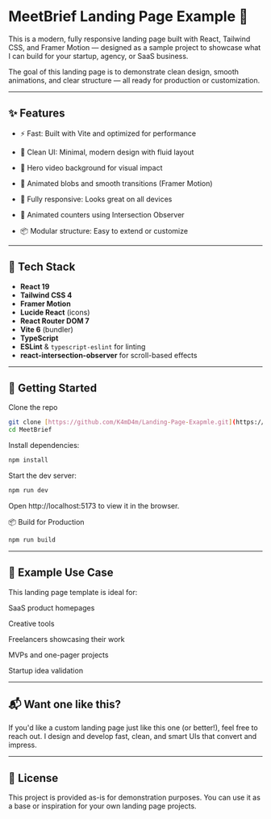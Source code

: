 # MeetBrief Landing Page Example 🚀

This is a modern, fully responsive landing page built with React, Tailwind CSS, and Framer Motion — designed as a sample project to showcase what I can build for your startup, agency, or SaaS business.

The goal of this landing page is to demonstrate clean design, smooth animations, and clear structure — all ready for production or customization.

---

## ✨ Features

- ⚡ Fast: Built with Vite and optimized for performance

- 🎨 Clean UI: Minimal, modern design with fluid layout

- 🎥 Hero video background for visual impact

- 🔁 Animated blobs and smooth transitions (Framer Motion)

- 📱 Fully responsive: Looks great on all devices

- 🔢 Animated counters using Intersection Observer

- 📦 Modular structure: Easy to extend or customize

---

## 📁 Tech Stack

- **React 19**
- **Tailwind CSS 4**
- **Framer Motion**
- **Lucide React** (icons)
- **React Router DOM 7**
- **Vite 6** (bundler)
- **TypeScript**
- **ESLint** & `typescript-eslint` for linting
- **react-intersection-observer** for scroll-based effects

---

## 🚀 Getting Started

Clone the repo

```bash
git clone [https://github.com/K4mD4m/Landing-Page-Exapmle.git](https://github.com/K4mD4m/MeetBrief.git)
cd MeetBrief
```

Install dependencies:

```bash
npm install
```

Start the dev server:

```bash
npm run dev
```

Open http://localhost:5173 to view it in the browser.

📦 Build for Production

```bash
npm run build
```

---

## 🧪 Example Use Case

This landing page template is ideal for:

SaaS product homepages

Creative tools

Freelancers showcasing their work

MVPs and one-pager projects

Startup idea validation

---

## 📬 Want one like this?

If you'd like a custom landing page just like this one (or better!), feel free to reach out. I design and develop fast, clean, and smart UIs that convert and impress.

---

## 📄 License

This project is provided as-is for demonstration purposes. You can use it as a base or inspiration for your own landing page projects.
